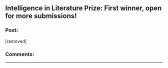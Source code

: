 ## Intelligence in Literature Prize: First winner, open for more submissions!

### Post:

[removed]

### Comments:

---


